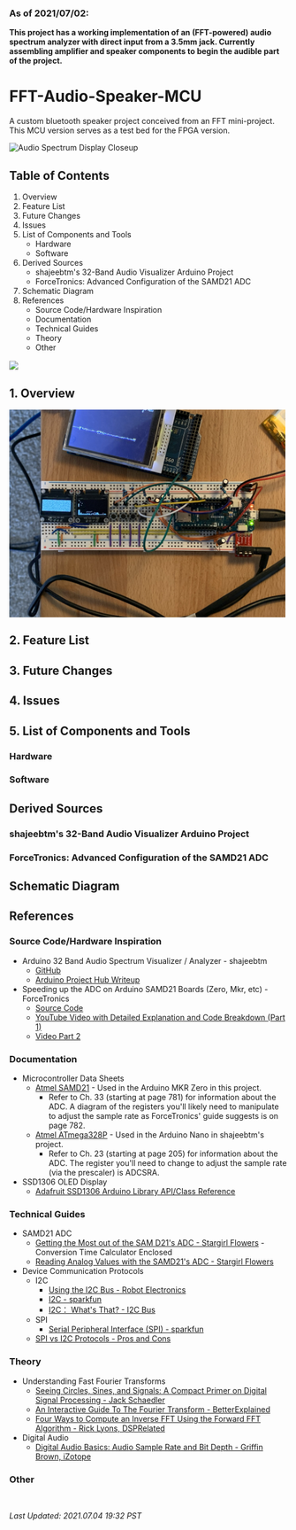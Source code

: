 ### As of 2021/07/02:  
**This project has a working implementation of an (FFT-powered) audio spectrum analyzer with direct input from a 3.5mm jack.  Currently assembling amplifier and speaker components to begin the audible part of the project.**

# FFT-Audio-Speaker-MCU
A custom bluetooth speaker project conceived from an FFT mini-project.  This MCU version serves as a test bed for the FPGA version.

![Audio Spectrum Display Closeup](https://github.com/Gunmetal-61/FFT-Audio-Speaker-MCU/blob/gh-pages/video/IMG_1387.gif)

## Table of Contents
1. Overview
2. Feature List
3. Future Changes
4. Issues
5. List of Components and Tools
   - Hardware
   - Software
6. Derived Sources
   - shajeebtm's 32-Band Audio Visualizer Arduino Project
   - ForceTronics: Advanced Configuration of the SAMD21 ADC
7. Schematic Diagram
8. References
   - Source Code/Hardware Inspiration
   - Documentation
   - Technical Guides
   - Theory
   - Other


<a href="MKR Zero and Nano Version Comparison"><img src="https://github.com/Gunmetal-61/FFT-Audio-Speaker-MCU/blob/gh-pages/video/IMG_1230.gif" align="center" width="500"></a>

## 1. Overview

<a href="Board Overall View"><img src="https://github.com/Gunmetal-61/FFT-Audio-Speaker-MCU/blob/gh-pages/images/IMG_1381.jpeg" align="center" width="500"></a>

## 2. Feature List

## 3. Future Changes

## 4. Issues

## 5. List of Components and Tools

### Hardware

### Software

## Derived Sources

### shajeebtm's 32-Band Audio Visualizer Arduino Project

### ForceTronics: Advanced Configuration of the SAMD21 ADC

## Schematic Diagram

## References

### Source Code/Hardware Inspiration
 - Arduino 32 Band Audio Spectrum Visualizer / Analyzer - shajeebtm
   - [GitHub](https://github.com/shajeebtm/Arduino-audio-spectrum-visualizer-analyzer)
   - [Arduino Project Hub Writeup](https://create.arduino.cc/projecthub/shajeeb/32-band-audio-spectrum-visualizer-analyzer-902f51)
 - Speeding up the ADC on Arduino SAMD21 Boards (Zero, Mkr, etc) - ForceTronics
   - [Source Code](https://forcetronic.blogspot.com/2018/06/speeding-up-adc-on-arduino-samd21.html)
   - [YouTube Video with Detailed Explanation and Code Breakdown (Part 1)](https://www.youtube.com/watch?v=glulIeL2lxA)
   - [Video Part 2](https://www.youtube.com/watch?v=Yb5vpLIFWOM)

### Documentation
 - Microcontroller Data Sheets
   - [Atmel SAMD21](https://ww1.microchip.com/downloads/en/DeviceDoc/SAM_D21_DA1_Family_DataSheet_DS40001882F.pdf) - Used in the Arduino MKR Zero in this project.
     - Refer to Ch. 33 (starting at page 781) for information about the ADC.  A diagram of the registers you'll likely need to manipulate to adjust the sample rate as ForceTronics' guide suggests is on page 782.
   - [Atmel ATmega328P](https://ww1.microchip.com/downloads/en/DeviceDoc/Atmel-7810-Automotive-Microcontrollers-ATmega328P_Datasheet.pdf) - Used in the Arduino Nano in shajeebtm's project.
     - Refer to Ch. 23 (starting at page 205) for information about the ADC.  The register you'll need to change to adjust the sample rate (via the prescaler) is ADCSRA.
 - SSD1306 OLED Display
   - [Adafruit SSD1306 Arduino Library API/Class Reference](http://adafruit.github.io/Adafruit_SSD1306/html/class_adafruit___s_s_d1306.html)

### Technical Guides
- SAMD21 ADC
  - [Getting the Most out of the SAM D21's ADC - Stargirl Flowers](https://blog.thea.codes/getting-the-most-out-of-the-samd21-adc/) - Conversion Time Calculator Enclosed
  - [Reading Analog Values with the SAMD21's ADC - Stargirl Flowers](https://blog.thea.codes/reading-analog-values-with-the-samd-adc/)
- Device Communication Protocols
  - I2C
    - [Using the I2C Bus - Robot Electronics](https://www.robot-electronics.co.uk/i2c-tutorial)
    - [I2C - sparkfun](https://learn.sparkfun.com/tutorials/i2c)
    - [I2C： What's That? - I2C Bus](https://www.i2c-bus.org/)
  - SPI
    - [Serial Peripheral Interface (SPI) - sparkfun](https://learn.sparkfun.com/tutorials/serial-peripheral-interface-spi/all)
  - [SPI vs I2C Protocols - Pros and Cons](https://www.arrow.com/en/research-and-events/articles/spi-vs-i2c-protocols-pros-and-cons)


### Theory
- Understanding Fast Fourier Transforms
  - [Seeing Circles, Sines, and Signals: A Compact Primer on Digital Signal Processing - Jack Schaedler](https://jackschaedler.github.io/circles-sines-signals/index.html)
  - [An Interactive Guide To The Fourier Transform - BetterExplained](https://betterexplained.com/articles/an-interactive-guide-to-the-fourier-transform/)
  - [Four Ways to Compute an Inverse FFT Using the Forward FFT Algorithm - Rick Lyons, DSPRelated](https://www.dsprelated.com/showarticle/800.php)
- Digital Audio
  - [Digital Audio Basics: Audio Sample Rate and Bit Depth - Griffin Brown, iZotope](https://www.izotope.com/en/learn/digital-audio-basics-sample-rate-and-bit-depth.html)
### Other

<br />

_Last Updated: 2021.07.04 19:32 PST_

